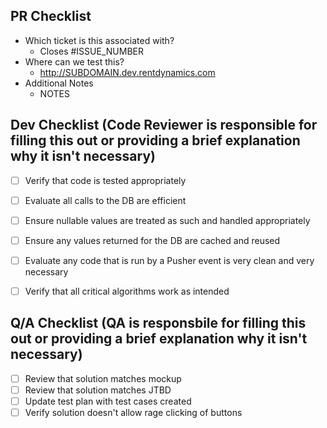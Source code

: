 ## PR Checklist
 * Which ticket is this associated with?
    * Closes #ISSUE_NUMBER
 * Where can we test this?
    * http://SUBDOMAIN.dev.rentdynamics.com
 * Additional Notes
    * NOTES


## Dev Checklist (Code Reviewer is responsible for filling this out or providing a brief explanation why it isn't necessary)
- [ ] Verify that code is tested appropriately 
- [ ] Evaluate all calls to the DB are efficient
- [ ] Ensure nullable values are treated as such and handled appropriately
- [ ] Ensure any values returned for the DB are cached and reused
- [ ] Evaluate any code that is run by a Pusher event is very clean and very necessary
- [ ] Verify that all critical algorithms work as intended


## Q/A Checklist (QA is responsbile for filling this out or providing a brief explanation why it isn't necessary)
- [ ] Review that solution matches mockup
- [ ] Review that solution matches JTBD
- [ ] Update test plan with test cases created
- [ ] Verify solution doesn't allow rage clicking of buttons
